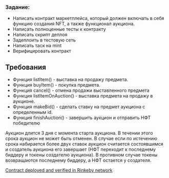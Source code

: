 ### Задание:
- Написать контракт маркетплейса, который должен включать в себя функцию создания NFT, а также функционал аукциона.
- Написать полноценные тесты к контракту
- Написать скрипт деплоя
- Задеплоить в тестовую сеть
- Написать таск на mint
- Верифицировать контракт

## Требования  
- Функция listItem() - выставка на продажу предмета.
- Функция buyItem() - покупка предмета.
- Функция cancel() - отмена продажи выставленного предмета
- Функция listItemOnAuction() - выставка предмета на продажу в аукционе.
- Функция makeBid() - сделать ставку на предмет аукциона с определенным id.
- Функция finishAuction() - завершить аукцион и отправить НФТ победителю

Аукцион длится 3 дня с момента старта аукциона. В течении этого срока аукцион не может быть отменен. В случае если по истечению срока набирается более двух ставок аукцион считается состоявшимся и создатель аукциона его завершает (НФТ переходит к последнему биддеру и токены создателю аукциона). В противном случае токены возвращаются последнему биддеру, а НФТ остается у создателя.




[Contract deployed and verified in Rinkeby network](https://rinkeby.etherscan.io/address/0x087cb1b8e411cF7a9908Ac98892Fed3c47c59Cba#code)
